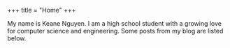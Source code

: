 +++
title = "Home"
+++

My name is Keane Nguyen. I am a high school student with a growing love for computer science and engineering. Some posts from my blog are listed below.
